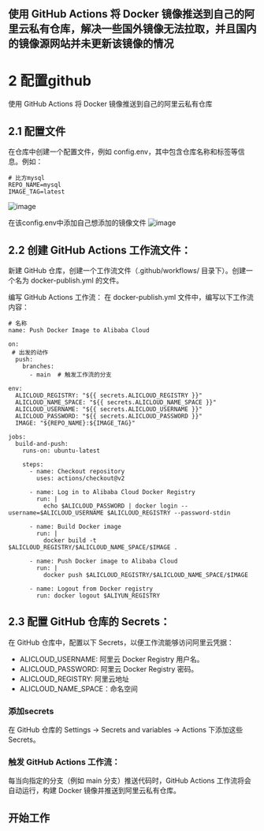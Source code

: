 ## 使用 GitHub Actions 将 Docker 镜像推送到自己的阿里云私有仓库，解决一些国外镜像无法拉取，并且国内的镜像源网站并未更新该镜像的情况 



# 2 配置github 
使用 GitHub Actions 将 Docker 镜像推送到自己的阿里云私有仓库

## 2.1  配置文件
在仓库中创建一个配置文件，例如 config.env，其中包含仓库名称和标签等信息。例如：
```
# 比方mysql
REPO_NAME=mysql
IMAGE_TAG=latest
```
![image](https://github.com/user-attachments/assets/78277fef-f53d-429a-8fda-12b42e5f0aa9)

在该config.env中添加自己想添加的镜像文件
![image](https://github.com/user-attachments/assets/31b0b9a1-28db-445c-b680-49f609480375)



## 2.2 创建 GitHub Actions 工作流文件：
新建 GitHub 仓库，创建一个工作流文件（.github/workflows/ 目录下）。创建一个名为 docker-publish.yml 的文件。

编写 GitHub Actions 工作流：
在 docker-publish.yml 文件中，编写以下工作流内容：

```
# 名称
name: Push Docker Image to Alibaba Cloud

on:
 # 出发的动作
  push:
    branches:
      - main  # 触发工作流的分支

env:
  ALICLOUD_REGISTRY: "${{ secrets.ALICLOUD_REGISTRY }}"
  ALICLOUD_NAME_SPACE: "${{ secrets.ALICLOUD_NAME_SPACE }}"
  ALICLOUD_USERNAME: "${{ secrets.ALICLOUD_USERNAME }}"
  ALICLOUD_PASSWORD: "${{ secrets.ALICLOUD_PASSWORD }}"
  IMAGE: "${REPO_NAME}:${IMAGE_TAG}"
  
jobs:
  build-and-push:
    runs-on: ubuntu-latest

    steps:
      - name: Checkout repository
        uses: actions/checkout@v2

      - name: Log in to Alibaba Cloud Docker Registry
        run: |
          echo $ALICLOUD_PASSWORD | docker login --username=$ALICLOUD_USERNAME $ALICLOUD_REGISTRY --password-stdin

      - name: Build Docker image
        run: |
          docker build -t $ALICLOUD_REGISTRY/$ALICLOUD_NAME_SPACE/$IMAGE .

      - name: Push Docker image to Alibaba Cloud
        run: |
          docker push $ALICLOUD_REGISTRY/$ALICLOUD_NAME_SPACE/$IMAGE

      - name: Logout from Docker registry
        run: docker logout $ALIYUN_REGISTRY

```


## 2.3 配置 GitHub 仓库的 Secrets：
在 GitHub 仓库中，配置以下 Secrets，以便工作流能够访问阿里云凭据：

- ALICLOUD_USERNAME: 阿里云 Docker Registry 用户名。
- ALICLOUD_PASSWORD: 阿里云 Docker Registry 密码。
- ALICLOUD_REGISTRY: 阿里云地址
- ALICLOUD_NAME_SPACE：命名空间


### 添加secrets
在 GitHub 仓库的 Settings -> Secrets and variables -> Actions 下添加这些 Secrets。

### 触发 GitHub Actions 工作流：
每当向指定的分支（例如 main 分支）推送代码时，GitHub Actions 工作流将会自动运行，构建 Docker 镜像并推送到阿里云私有仓库。

## 开始工作


